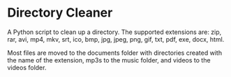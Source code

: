 # Directory Cleaner

A Python script to clean up a directory. The supported extensions are: zip, rar, avi, mp4, mkv, srt, ico, bmp, jpg, jpeg, png, gif, txt, pdf, exe, docx, html.

Most files are moved to the documents folder with directories created with the name of the extension, mp3s to the music folder, and videos to the videos folder.
